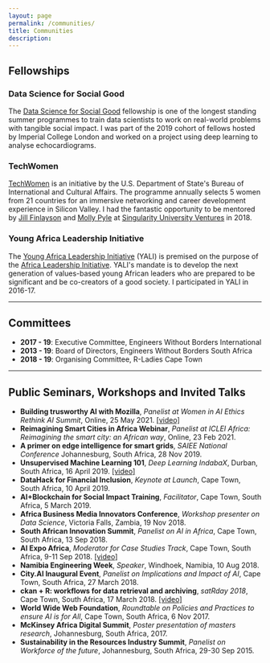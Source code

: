 ```yaml
---
layout: page
permalink: /communities/
title: Communities
description: 
---
```


## Fellowships

### Data Science for Social Good  
The <a href="http://www.dssgfellowship.org/people/2019-fellows-mentors-imperial/" target="_blank">Data Science for Social Good</a> fellowship is one of the longest standing summer programmes to train data scientists to work on real-world problems with tangible social impact. I was part of the 2019 cohort of fellows hosted by Imperial College London and worked on a project using deep learning to analyse echocardiograms.

### TechWomen 
<a href="https://www.techwomen.org/" target="_blank">TechWomen</a> 
is an initiative by the U.S. Department of State's Bureau of International and Cultural Affairs. The programme annually selects 5 women from 21 countries for an immersive networking and career development experience in Silicon Valley. I had the fantastic opportunity to be mentored by <a href="https://www.linkedin.com/in/jillfinlayson" target="_blank">Jill Finlayson</a> and <a href="https://www.linkedin.com/in/mollypyle" target="_blank">Molly Pyle</a> at <a href="https://su.org/ventures/" target="_blank">Singularity University Ventures</a> in 2018. 

### Young Africa Leadership Initiative
The <a href="https://www.africaleadership.net/about/young-africa-leadership-initiative-yali/" target="_blank">Young Africa Leadership Initiative</a> (YALI) is premised on the purpose of the <a href="https://www.africaleadership.net" target="_blank">Africa Leadership Initiative</a>. YALI's mandate is to develop the next generation of values-based young African leaders who are prepared to be significant and be co-creators of a good society. I participated in YALI in 2016-17.

---

## Committees
* __2017 - 19__: Executive Committee, Engineers Without Borders International
* __2013 - 19__: Board of Directors, Engineers Without Borders South Africa
* __2018 - 19__: Organising Committee, R-Ladies Cape Town 

---

## Public Seminars, Workshops and Invited Talks
* __Building trusworthy AI with Mozilla__, _Panelist at Women in AI Ethics Rethink AI Summit_, Online, 25 May 2021. <a href="https://youtu.be/CugSt2VtBQw?t=5" target="_blank">[video]</a>
* __Reimagining Smart Cities in Africa Webinar__, _Panelist at ICLEI Africa: Reimagining the smart city: an African way_, Online, 23 Feb 2021.
* __A primer on edge intelligence for smart grids__, _SAIEE National Conference_ Johannesburg, South Africa, 28 Nov 2019.
* __Unsupervised Machine Learning 101__, _Deep Learning IndabaX_, Durban, South Africa, 16 April 2019. <a href="https://youtu.be/E-Q9PWs2SCk" target="_blank">[video]</a>  
* __DataHack for Financial Inclusion__, _Keynote at Launch_, Cape Town, South Africa, 10 April 2019.
* __AI+Blockchain for Social Impact Training__, _Facilitator_, Cape Town, South Africa, 5 March 2019.
* __Africa Business Media Innovators Conference__, _Workshop presenter on Data Science_, Victoria Falls, Zambia, 19 Nov 2018.
* __South African Innovation Summit__, _Panelist on AI in Africa_, Cape Town, South Africa, 13 Sep 2018.
* __AI Expo Africa__, _Moderator for Case Studies Track_, Cape Town, South Africa, 9-11 Sep 2018. <a href="https://youtu.be/Pj1BUZu7cBQ" target="_blank">[video]</a>
* __Namibia Engineering Week__, _Speaker_, Windhoek, Namibia, 10 Aug 2018.
* __City.AI Inaugural Event__, _Panelist on Implications and Impact of AI_, Cape Town, South Africa, 27 March 2018.
* __ckan + R: workflows for data retrieval and archiving__, _satRday 2018_, Cape Town, South Africa, 17 March 2018. <a href="https://youtu.be/qNQKX9FFcRU" target="_blank">[video]</a>
* __World Wide Web Foundation__, _Roundtable on Policies and Practices to ensure AI is for All_, Cape Town, South Africa, 6 Nov 2017.
* __McKinsey Africa Digital Summit__, _Poster presentation of masters research_, Johannesburg, South Africa, 2017.
* __Sustainability in the Resources Industry Summit__, _Panelist on Workforce of the future_, Johannesburg, South Africa, 29-30 Sep 2015.

